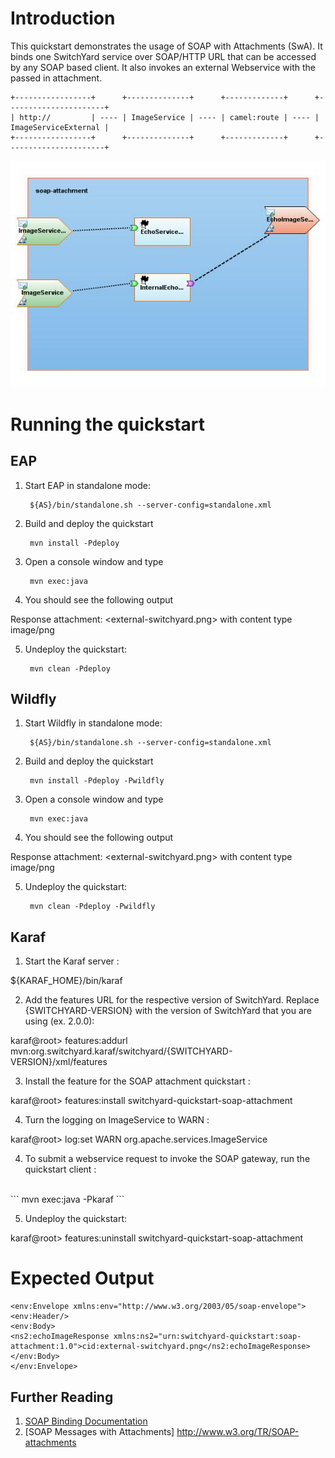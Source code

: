 Introduction
============
This quickstart demonstrates the usage of SOAP with Attachments (SwA). It binds
one SwitchYard service over SOAP/HTTP URL that can be accessed by any SOAP based client.
It also invokes an external Webservice with the passed in attachment.

```
+-----------------+      +--------------+      +-------------+      +----------------------+
| http://         | ---- | ImageService | ---- | camel:route | ---- | ImageServiceExternal |
+-----------------+      +--------------+      +-------------+      +----------------------+
```

![SOAP with Attachments Quickstart](https://github.com/jboss-switchyard/quickstarts/raw/master/soap-attachment/soap-attachment.jpg)

Running the quickstart
======================


EAP
----------
1. Start EAP in standalone mode:

        ${AS}/bin/standalone.sh --server-config=standalone.xml

2. Build and deploy the quickstart

        mvn install -Pdeploy

3. Open a console window and type

        mvn exec:java

4. You should see the following output

Response attachment: <external-switchyard.png> with content type image/png

5. Undeploy the quickstart:

        mvn clean -Pdeploy


Wildfly
----------
1. Start Wildfly in standalone mode:

        ${AS}/bin/standalone.sh --server-config=standalone.xml

2. Build and deploy the quickstart

        mvn install -Pdeploy -Pwildfly

3. Open a console window and type

        mvn exec:java

4. You should see the following output

Response attachment: <external-switchyard.png> with content type image/png

5. Undeploy the quickstart:

        mvn clean -Pdeploy -Pwildfly


Karaf
----------
1. Start the Karaf server :

${KARAF_HOME}/bin/karaf

2. Add the features URL for the respective version of SwitchYard.   Replace {SWITCHYARD-VERSION}
with the version of SwitchYard that you are using (ex. 2.0.0): 

karaf@root> features:addurl mvn:org.switchyard.karaf/switchyard/{SWITCHYARD-VERSION}/xml/features

3. Install the feature for the SOAP attachment quickstart :

karaf@root> features:install switchyard-quickstart-soap-attachment

4. Turn the logging on ImageService to WARN : 

karaf@root> log:set WARN org.apache.services.ImageService

4. To submit a webservice request to invoke the SOAP gateway, run the quickstart client :
<br/>
```
mvn exec:java -Pkaraf
```
<br/>

5. Undeploy the quickstart:

karaf@root> features:uninstall switchyard-quickstart-soap-attachment


Expected Output
======================
```
<env:Envelope xmlns:env="http://www.w3.org/2003/05/soap-envelope">
<env:Header/>
<env:Body>
<ns2:echoImageResponse xmlns:ns2="urn:switchyard-quickstart:soap-attachment:1.0">cid:external-switchyard.png</ns2:echoImageResponse>
</env:Body>
</env:Envelope>
```


## Further Reading

1. [SOAP Binding Documentation](https://docs.jboss.org/author/display/SWITCHYARD/SOAP)
2. [SOAP Messages with Attachments] http://www.w3.org/TR/SOAP-attachments
